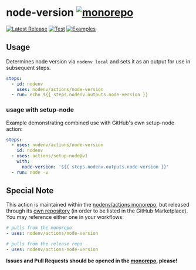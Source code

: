 # node-version [![monorepo](https://img.shields.io/badge/---?label=monorepo&style=social&logo=github)](https://github.com/nodenv/actions)

[![Latest Release](https://img.shields.io/github/v/release/nodenv/actions-node-version?logo=github&sort=semver)](https://github.com/nodenv/actions-node-version/releases/latest)
[![Test](https://img.shields.io/github/workflow/status/nodenv/actions/Test?label=tests&logo=github)](https://github.com/nodenv/actions/actions?query=workflow%3ATest)
[![Examples](https://img.shields.io/github/workflow/status/nodenv/actions/Examples?color=orange&label=examples&logo=github)](https://github.com/nodenv/actions/actions?query=workflow%3AExamples)

## Usage

Determines node version via `nodenv local` and sets it as an output for use in subsequent steps.

```yml
steps:
  - id: nodenv
    uses: nodenv/actions/node-version
  - run: echo ${{ steps.nodenv.outputs.node-version }}
```

### usage with setup-node

Example demonstrating combined use with GitHub's own setup-node action:

```yml
steps:
  - uses: nodenv/actions/node-version
    id: nodenv
  - uses: actions/setup-node@v1
    with:
      node-version: '${{ steps.nodenv.outputs.node-version }}'
  - run: node -v
```

## Special Note

This action is maintained within the [nodenv/actions monorepo](https://github.com/nodenv/actions),
but released through its [own repository](https://github.com/nodenv/actions-node-version)
(in order to be listed in the GitHub Marketplace).
You may reference either one in your workflows:

```yml
# pulls from the monorepo
- uses: nodenv/actions/node-version

# pulls from the release repo
- uses: nodenv/actions-node-version
```

**Issues and Pull Requests should be opened in the [monorepo](https://github.com/nodenv/actions), please!**
